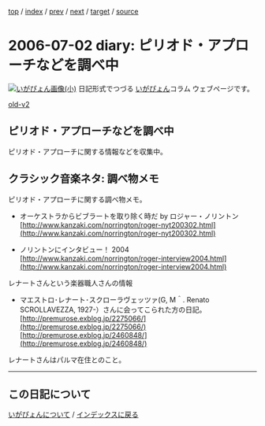 [top](https://igapyon.github.io/diary/) 
 / [index](https://igapyon.github.io/diary/2006/index.html) 
 / [prev](https://igapyon.github.io/diary/2006/ig060628.html) 
 / [next](https://igapyon.github.io/diary/2006/ig060704.html) 
 / [target](https://igapyon.github.io/diary/2006/ig060702.html) 
 / [source](https://github.com/igapyon/diary/blob/gh-pages/2006/ig060702.html.src.md) 

2006-07-02 diary: ピリオド・アプローチなどを調べ中
=====================================================================================================
[![いがぴょん画像(小)](https://igapyon.github.io/diary/images/iga200306s.jpg "いがぴょん")](https://igapyon.github.io/diary/memo/memoigapyon.html) 日記形式でつづる [いがぴょん](https://igapyon.github.io/diary/memo/memoigapyon.html)コラム ウェブページです。

[old-v2](ig060702-orig.html)

## ピリオド・アプローチなどを調べ中

ピリオド・アプローチに関する情報などを収集中。


## クラシック音楽ネタ: 調べ物メモ

ピリオド・アプローチに関する調べ物メモ。

* オーケストラからビブラートを取り除く時だ by ロジャー・ノリントン
  [http://www.kanzaki.com/norrington/roger-nyt200302.html](http://www.kanzaki.com/norrington/roger-nyt200302.html)
  
* ノリントンにインタビュー！ 2004
  [http://www.kanzaki.com/norrington/roger-interview2004.html](http://www.kanzaki.com/norrington/roger-interview2004.html)

レナートさんという楽器職人さんの情報

* マエストロ･レナート･スクローラヴェッツァ(G, M＾. Renato SCROLLAVEZZA, 1927-）さんに会ってこられた方の日記。
  [http://premurose.exblog.jp/2275066/](http://premurose.exblog.jp/2275066/)
  [http://premurose.exblog.jp/2460848/](http://premurose.exblog.jp/2460848/)

レナートさんはパルマ在住とのこと。

----------------------------------------------------------------------------------------------------

## この日記について
[いがぴょんについて](https://igapyon.github.io/diary/memo/memoigapyon.html) / [インデックスに戻る](https://igapyon.github.io/diary/idxall.html)
